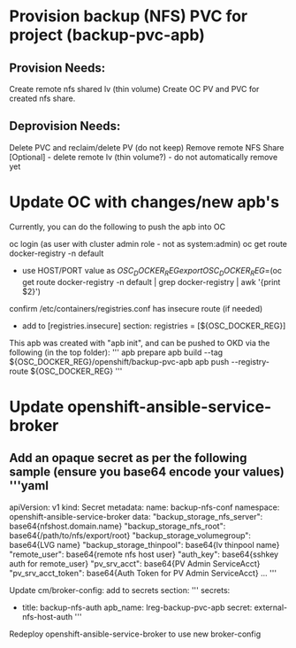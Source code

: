 # Provision backup (NFS) PVC for project (backup-pvc-apb)
## Provision Needs:
Create remote nfs shared lv (thin volume)
Create OC PV and PVC for created nfs share.
## Deprovision Needs:
Delete PVC and reclaim/delete PV (do not keep)
Remove remote NFS Share
[Optional] - delete remote lv (thin volume?) - do not automatically remove yet

# Update OC with changes/new apb's
Currently, you can do the following to push the apb into OC

oc login (as user with cluster admin role - not as system:admin)
oc get route docker-registry -n default
 - use HOST/PORT value as ${OSC_DOCKER_REG}
export OSC_DOCKER_REG=$(oc get route docker-registry -n default | grep docker-registry | awk '{print $2}')

confirm /etc/containers/registries.conf has insecure route (if needed)
 - add to [registries.insecure] section:
registries = [${OSC_DOCKER_REG}]

This apb was created with "apb init", and can be pushed to OKD via the following (in the top folder):
'''
apb prepare
apb build --tag ${OSC_DOCKER_REG}/openshift/backup-pvc-apb
apb push --registry-route ${OSC_DOCKER_REG}
'''

# Update openshift-ansible-service-broker
Add an opaque secret as per the following sample (ensure you base64 encode your values)
'''yaml
---
apiVersion: v1
kind: Secret
metadata:
    name: backup-nfs-conf
    namespace: openshift-ansible-service-broker
data:
    "backup_storage_nfs_server": base64{nfshost.domain.name}
    "backup_storage_nfs_root": base64{/path/to/nfs/export/root}
    "backup_storage_volumegroup": base64{LVG name}
    "backup_storage_thinpool": base64{lv thinpool name}
    "remote_user": base64{remote nfs host user}
    "auth_key": base64{sshkey auth for remote_user}
    "pv_srv_acct": base64{PV Admin ServiceAcct}
    "pv_srv_acct_token": base64{Auth Token for PV Admin ServiceAcct}
...
'''

Update cm/broker-config:
add to secrets section:
'''
  secrets:
  - title: backup-nfs-auth
    apb_name: lreg-backup-pvc-apb
    secret: external-nfs-host-auth
'''

Redeploy openshift-ansible-service-broker to use new broker-config

